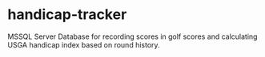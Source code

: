 # handicap-tracker
MSSQL Server Database for recording scores in golf scores and calculating USGA handicap index based on round history.
